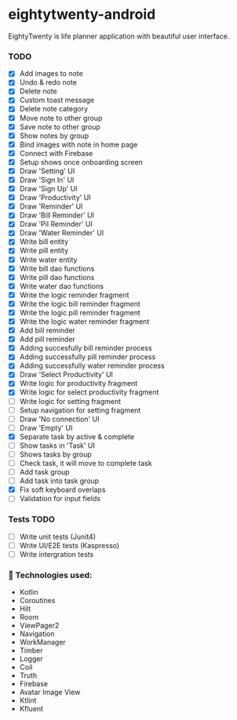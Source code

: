 # eightytwenty-android

EightyTwenty is life planner application with beautiful user interface. 





### TODO

- [x] Add images to note
- [x] Undo & redo note
- [x] Delete note
- [x] Custom toast message
- [x] Delete note category
- [x] Move note to other group
- [x] Save note to other group
- [x] Show notes by group
- [x] Bind images with note in home page
- [x] Connect with Firebase
- [x] Setup shows once onboarding screen
- [x] Draw 'Setting' UI
- [x] Draw 'Sign In' UI
- [x] Draw 'Sign Up' UI
- [x] Draw 'Productivity' UI
- [x] Draw 'Reminder' UI
- [x] Draw 'Bill Reminder' UI
- [x] Draw 'Pil Reminder' UI
- [x] Draw 'Water Reminder' UI
- [x] Write bill entity
- [x] Write pill entity
- [x] Write water entity
- [x] Write bill dao functions
- [x] Write pill dao functions
- [x] Write water dao functions
- [x] Write the logic reminder fragment
- [x] Write the logic bill reminder fragment
- [x] Write the logic pill reminder fragment
- [x] Write the logic water reminder fragment
- [x] Add bill reminder
- [x] Add pill reminder
- [x] Adding succesfully bill reminder process
- [x] Adding successfully pill reminder process
- [x] Adding successfully water reminder process
- [x] Draw 'Select Productivity' UI
- [x] Write logic for productivity fragment
- [x] Write logic for select productivity fragment
- [ ] Write logic for setting fragment
- [ ] Setup navigation for setting fragment
- [ ] Draw 'No connection' UI
- [ ] Draw 'Empty' UI
- [x] Separate task by active & complete
- [ ] Show tasks in 'Task' UI
- [ ] Shows tasks by group
- [ ] Check task, it will move to complete task
- [ ] Add task group
- [ ] Add task into task group
- [x] Fix soft keyboard overlaps
- [ ] Validation for input fields

### Tests TODO
- [ ] Write unit tests (Junit4)
- [ ] Write UI/E2E tests (Kaspresso)
- [ ] Write intergration tests

### 🔨 Technologies used:

- Kotlin
- Coroutines
- Hilt
- Room
- ViewPager2
- Navigation
- WorkManager
- Timber
- Logger
- Coil
- Truth
- Firebase
- Avatar Image View
- Ktlint
- Kfluent
